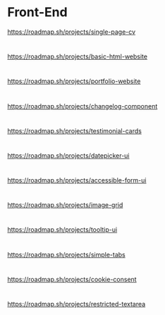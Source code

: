 # Front-End
https://roadmap.sh/projects/single-page-cv
#
https://roadmap.sh/projects/basic-html-website
#
https://roadmap.sh/projects/portfolio-website
#
https://roadmap.sh/projects/changelog-component
#
https://roadmap.sh/projects/testimonial-cards
#
https://roadmap.sh/projects/datepicker-ui
#
https://roadmap.sh/projects/accessible-form-ui
#
https://roadmap.sh/projects/image-grid
#
https://roadmap.sh/projects/tooltip-ui
#
https://roadmap.sh/projects/simple-tabs
#
https://roadmap.sh/projects/cookie-consent
#
https://roadmap.sh/projects/restricted-textarea
